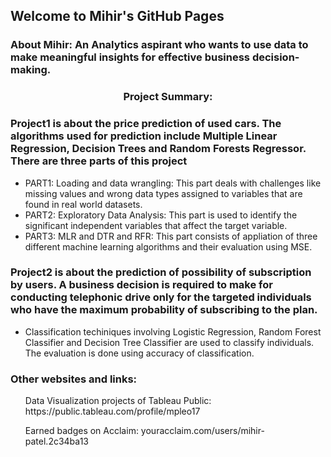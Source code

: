 ## Welcome to Mihir's GitHub Pages
<h3>About Mihir: An Analytics aspirant who wants to use data to make meaningful insights for effective business decision-making. <h3>
  
<h3 align = "center" color = Blue>Project Summary:</h3>
<h3>Project1 is about the price prediction of used cars. The algorithms used for prediction include Multiple Linear Regression, Decision Trees and Random Forests Regressor. 
There are three parts of this project</h3>
<ul>
<li>PART1: Loading and data wrangling: This part deals with challenges like missing values and wrong data types assigned to variables that are found in real world datasets.</li>
<li>PART2: Exploratory Data Analysis: This part is used to identify the significant independent variables that affect the target variable.</li>
<li>PART3: MLR and DTR and RFR: This part consists of appliation of three different machine learning algorithms and their evaluation using MSE.</li></ul>


<h3>Project2 is about the prediction of possibility of subscription by users. A business decision is required to make for conducting telephonic drive only for the targeted individuals who have the maximum probability of subscribing to the plan.</h3>
<ul><li>Classification techiniques involving Logistic Regression, Random Forest Classifier and Decision Tree Classifier are used to classify individuals. The evaluation is done using accuracy of classification.</li></ul>

<h3>Other websites and links:</h3>
<ul>Data Visualization projects of Tableau Public: https://public.tableau.com/profile/mpleo17 </ul>
<ul>Earned badges on Acclaim: youracclaim.com/users/mihir-patel.2c34ba13 </ul>

